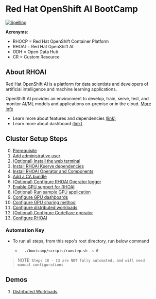 # Red Hat OpenShift AI BootCamp

[![Spelling](https://github.com/hemang-rh/demo-unstructured/blob/main/.github/workflows/spellcheck.yml/badge.svg)](https://github.com/hemang-rh/demo-unstructured/blob/main/.github/workflows/spellcheck.yml)

**Acronyms**:

- RHOCP = Red Hat OpenShift Container Platform
- RHOAI = Red Hat OpenShift AI
- ODH = Open Data Hub
- CR = Custom Resource

## About RHOAI

Red Hat OpenShift AI is a platform for data scientists and developers of artificial intelligence and machine learning applications.

OpenShift AI provides an environment to develop, train, serve, test, and monitor AI/ML models and applications on-premise or in the cloud. [More Info](https://docs.redhat.com/en/documentation/red_hat_openshift_ai_self-managed/2.13/html/introduction_to_red_hat_openshift_ai/index)

- Learn more about features and dependencies [(link)](/bootcamp/info/features.md)
- Learn more about dashboard [(link)](/bootcamp/info/dashboard.md)

## Cluster Setup Steps

0. [Prerequisite](/bootcamp/steps/00-prerequisite.md)
1. [Add administrative user](/bootcamp/steps/01-add-administrative-user.md)
1. [(Optional) Install the web terminal](/bootcamp/steps/02-install-web-terminal.md)
1. [Install RHOAI Kserve dependencies](/bootcamp/steps/03-install-kserve-dependencies.md)
1. [Install RHOAI Operator and Components](/bootcamp/steps/04-install-rhoai-operator.md)
1. [Add a CA bundle](/bootcamp/steps/05-add-ca-bundle.md)
1. [(Optional) Configure RHOAI Operator logger](/bootcamp/steps/06-configure-operator-logger.md)
1. [Enable GPU support for RHOAI](/bootcamp/steps/07-enable-gpu-support.md)
1. [(Optional) Run sample GPU application](/bootcamp/steps/08-run-sample-gpu-application.md)
1. [Configure GPU dashboards](/bootcamp/steps/09-configure-gpu-dashboards.md)
1. [Configure GPU sharing method](/bootcamp/steps/10-configure-gpu-sharing-method.md)
1. [Configure distributed workloads](/bootcamp/steps/11-configure-distributed-workloads.md)
1. [(Optional) Configure Codeflare operator](/bootcamp/steps/12-configure-codeflare-operator.md)
1. [Configure RHOAI](/bootcamp/steps/13-configure-rhoai.md)

### Automation Key

- To run all steps, from this repo's root directory, run below command
    - ```sh
        ./bootcamp/scripts/runstep.sh -s 0
        ```
> NOTE: `Steps 10 - 13 are NOT fully automated, and will need manual configurations`

## Demos

1. [Distributed Workloads](/bootcamp/demos/distributed_workloads.md)

